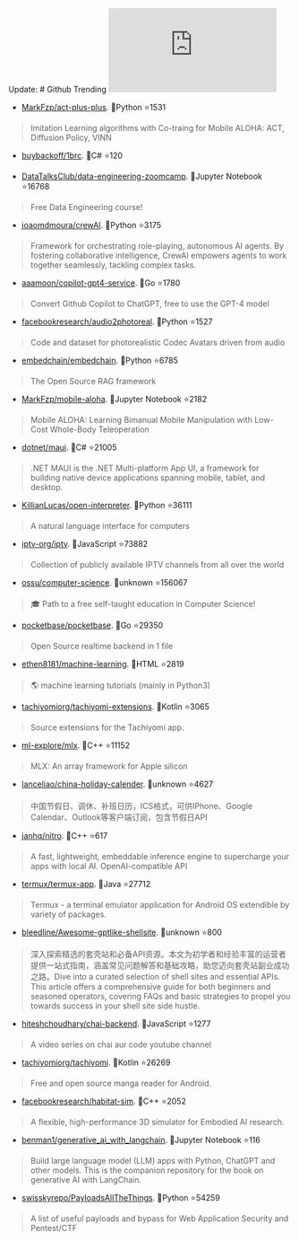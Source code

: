 Update: # Github Trending 
 ![daily-bing](https://api.isoyu.com/bing_images.php) 
 - [MarkFzp/act-plus-plus](https://github.com/MarkFzp/act-plus-plus). 💪Python ⭐1531 
 > Imitation Learning algorithms with Co-traing for Mobile ALOHA: ACT, Diffusion Policy, VINN 
 - [buybackoff/1brc](https://github.com/buybackoff/1brc). 💪C# ⭐120 
 >  
 - [DataTalksClub/data-engineering-zoomcamp](https://github.com/DataTalksClub/data-engineering-zoomcamp). 💪Jupyter Notebook ⭐16768 
 > Free Data Engineering course! 
 - [joaomdmoura/crewAI](https://github.com/joaomdmoura/crewAI). 💪Python ⭐3175 
 > Framework for orchestrating role-playing, autonomous AI agents. By fostering collaborative intelligence, CrewAI empowers agents to work together seamlessly, tackling complex tasks. 
 - [aaamoon/copilot-gpt4-service](https://github.com/aaamoon/copilot-gpt4-service). 💪Go ⭐1780 
 > Convert Github Copilot to ChatGPT, free to use the GPT-4 model 
 - [facebookresearch/audio2photoreal](https://github.com/facebookresearch/audio2photoreal). 💪Python ⭐1527 
 > Code and dataset for photorealistic Codec Avatars driven from audio 
 - [embedchain/embedchain](https://github.com/embedchain/embedchain). 💪Python ⭐6785 
 > The Open Source RAG framework 
 - [MarkFzp/mobile-aloha](https://github.com/MarkFzp/mobile-aloha). 💪Jupyter Notebook ⭐2182 
 > Mobile ALOHA: Learning Bimanual Mobile Manipulation with Low-Cost Whole-Body Teleoperation 
 - [dotnet/maui](https://github.com/dotnet/maui). 💪C# ⭐21005 
 > .NET MAUI is the .NET Multi-platform App UI, a framework for building native device applications spanning mobile, tablet, and desktop. 
 - [KillianLucas/open-interpreter](https://github.com/KillianLucas/open-interpreter). 💪Python ⭐36111 
 > A natural language interface for computers 
 - [iptv-org/iptv](https://github.com/iptv-org/iptv). 💪JavaScript ⭐73882 
 > Collection of publicly available IPTV channels from all over the world 
 - [ossu/computer-science](https://github.com/ossu/computer-science). 💪unknown ⭐156067 
 > 🎓 Path to a free self-taught education in Computer Science! 
 - [pocketbase/pocketbase](https://github.com/pocketbase/pocketbase). 💪Go ⭐29350 
 > Open Source realtime backend in 1 file 
 - [ethen8181/machine-learning](https://github.com/ethen8181/machine-learning). 💪HTML ⭐2819 
 > 🌎 machine learning tutorials (mainly in Python3) 
 - [tachiyomiorg/tachiyomi-extensions](https://github.com/tachiyomiorg/tachiyomi-extensions). 💪Kotlin ⭐3065 
 > Source extensions for the Tachiyomi app. 
 - [ml-explore/mlx](https://github.com/ml-explore/mlx). 💪C++ ⭐11152 
 > MLX: An array framework for Apple silicon 
 - [lanceliao/china-holiday-calender](https://github.com/lanceliao/china-holiday-calender). 💪unknown ⭐4627 
 > 中国节假日、调休、补班日历，ICS格式，可供IPhone、Google Calendar、Outlook等客户端订阅，包含节假日API 
 - [janhq/nitro](https://github.com/janhq/nitro). 💪C++ ⭐617 
 > A fast, lightweight, embeddable inference engine to supercharge your apps with local AI. OpenAI-compatible API 
 - [termux/termux-app](https://github.com/termux/termux-app). 💪Java ⭐27712 
 > Termux - a terminal emulator application for Android OS extendible by variety of packages. 
 - [bleedline/Awesome-gptlike-shellsite](https://github.com/bleedline/Awesome-gptlike-shellsite). 💪unknown ⭐800 
 > 深入探索精选的套壳站和必备API资源。本文为初学者和经验丰富的运营者提供一站式指南，涵盖常见问题解答和基础攻略，助您迈向套壳站副业成功之路。Dive into a curated selection of shell sites and essential APIs. This article offers a comprehensive guide for both beginners and seasoned operators, covering FAQs and basic strategies to propel you towards success in your shell site side hustle. 
 - [hiteshchoudhary/chai-backend](https://github.com/hiteshchoudhary/chai-backend). 💪JavaScript ⭐1277 
 > A video series on chai aur code youtube channel 
 - [tachiyomiorg/tachiyomi](https://github.com/tachiyomiorg/tachiyomi). 💪Kotlin ⭐26269 
 > Free and open source manga reader for Android. 
 - [facebookresearch/habitat-sim](https://github.com/facebookresearch/habitat-sim). 💪C++ ⭐2052 
 > A flexible, high-performance 3D simulator for Embodied AI research. 
 - [benman1/generative_ai_with_langchain](https://github.com/benman1/generative_ai_with_langchain). 💪Jupyter Notebook ⭐116 
 > Build large language model (LLM) apps with Python, ChatGPT and other models. This is the companion repository for the book on generative AI with LangChain. 
 - [swisskyrepo/PayloadsAllTheThings](https://github.com/swisskyrepo/PayloadsAllTheThings). 💪Python ⭐54259 
 > A list of useful payloads and bypass for Web Application Security and Pentest/CTF 
 